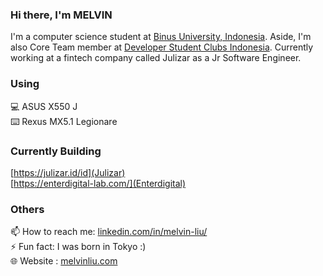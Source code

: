 ### Hi there, I'm MELVIN

<!--
**melvnl/melvnl** is a ✨ _special_ ✨ repository because its `README.md` (this file) appears on your GitHub profile. -->
I'm a computer science student at [Binus University, Indonesia](https://www.instagram.com/binusuniversityofficial/). Aside, I'm also Core Team member at [Developer Student Clubs Indonesia](https://dsc.community.dev/binus-university-anggrek-campus/). Currently working at a fintech company called Julizar as a Jr Software Engineer.

### Using
💻 ASUS X550 J  
⌨️ Rexus MX5.1 Legionare

### Currently Building
[https://julizar.id/id](Julizar)  
[https://enterdigital-lab.com/](Enterdigital)  

### Others
📫 How to reach me: [linkedin.com/in/melvin-liu/](https://www.linkedin.com/in/melvin-liu/)\
⚡ Fun fact: I was born in Tokyo :)  
🌐 Website : [melvinliu.com](https://melvinliu.com/)  
